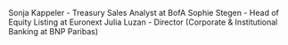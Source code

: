 Sonja Kappeler - Treasury Sales Analyst at BofA
Sophie Stegen - Head of Equity Listing at Euronext
Julia Luzan - Director (Corporate & Institutional Banking at BNP Paribas)
